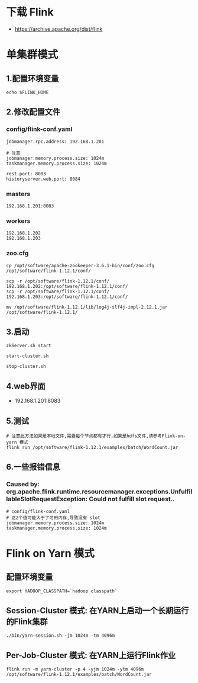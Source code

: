 # 下载 Flink
- https://archive.apache.org/dist/flink

# 单集群模式
## 1.配置环境变量
```shell script
echo $FLINK_HOME
```
## 2.修改配置文件
### config/flink-conf.yaml
```shell script
jobmanager.rpc.address: 192.168.1.201

# 注意
jobmanager.memory.process.size: 1024m
taskmanager.memory.process.size: 1024m

rest.port: 8083
historyserver.web.port: 8084
```
### masters
```shell script
192.168.1.201:8083
```
### workers
```shell script
192.168.1.202
192.168.1.203
```
### zoo.cfg
```shell script
cp /opt/software/apache-zookeeper-3.6.1-bin/conf/zoo.cfg /opt/software/flink-1.12.1/conf/

scp -r /opt/software/flink-1.12.1/conf/ 192.168.1.202:/opt/software/flink-1.12.1/conf/
scp -r /opt/software/flink-1.12.1/conf/ 192.168.1.203:/opt/software/flink-1.12.1/conf/

mv /opt/software/flink-1.12.1/lib/log4j-slf4j-impl-2.12.1.jar /opt/software/flink-1.12.1/
```
## 3.启动
```shell script
zkServer.sh start

start-cluster.sh

stop-cluster.sh
```
## 4.web界面
- 192.168.1.201:8083

## 5.测试
```shell script
# 注意此方法如果是本地文件,需要每个节点都有才行,如果是hdfs文件,请参考Flink-on-yarn 模式
flink run /opt/software/flink-1.12.1/examples/batch/WordCount.jar
```
## 6.一些报错信息
### Caused by: org.apache.flink.runtime.resourcemanager.exceptions.UnfulfillableSlotRequestException: Could not fulfill slot request..
```shell script 
# config/flink-conf.yaml
# 这2个值可能大于了可用内存,导致没有 slot
jobmanager.memory.process.size: 1024m
taskmanager.memory.process.size: 1024m
```

# Flink on Yarn 模式
## 配置环境变量
```shell script
export HADOOP_CLASSPATH=`hadoop classpath`
```
## Session-Cluster 模式: 在YARN上启动一个长期运行的Flink集群
```shell script
./bin/yarn-session.sh -jm 1024m -tm 4096m
```
## Per-Job-Cluster 模式: 在YARN上运行Flink作业
```shell script
flink run -m yarn-cluster -p 4 -yjm 1024m -ytm 4096m /opt/software/flink-1.12.1/examples/batch/WordCount.jar
```